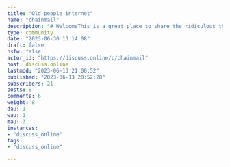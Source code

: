 ```yaml
---
title: "Old people internet" 
name: "chainmail"
description: "# WelcomeThis is a great place to share the ridiculous things your in-laws or parents send you. We cannot help but ask ourselves why they think it's interesting.# Rules1. Post must include who sent it to you.2. Follow discuss.online code of conduct.3. No porn!4. Use the NFSW tag when something isn't appropriate for all audiences."
type: community
date: "2023-06-30 13:14:08"
draft: false
nsfw: false
actor_id: "https://discuss.online/c/chainmail"
host: discuss.online
lastmod: "2023-06-13 21:00:52"
published: "2023-06-13 20:52:28"
subscribers: 21
posts: 8
comments: 6
weight: 8
dau: 1
wau: 1
mau: 3
instances:
- "discuss_online"
tags: 
- "discuss_online"

---
```

